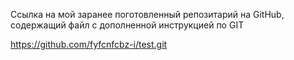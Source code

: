 Ссылка на мой заранее поготовленный репозитарий на GitHub, содержащий файл с дополненной инструкцией по GIT

https://github.com/fyfcnfcbz-i/test.git
